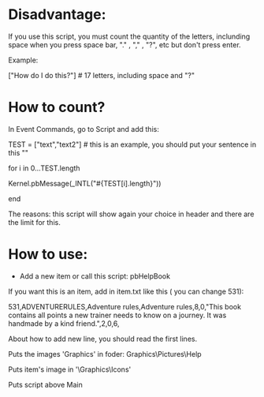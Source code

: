 # Disadvantage:

If you use this script, you must count the quantity of the letters, inclunding space when you press space bar, "." , "," , "?", etc but don't press enter.

Example:

["How do I do this?"] # 17 letters, including space and "?"



# How to count?

In Event Commands, go to Script and add this:

TEST = ["text","text2"] # this is an example, you should put your sentence in this ""

for i in 0...TEST.length

   Kernel.pbMessage(_INTL("#{TEST[i].length}"))

end

The reasons: this script will show again your choice in header and there are the limit for this.



# How to use:

- Add a new item or call this script: pbHelpBook

If you want this is an item, add in item.txt like this ( you can change 531):

531,ADVENTURERULES,Adventure rules,Adventure rules,8,0,"This book contains all points a new trainer needs to know on a journey. It was handmade by a kind friend.",2,0,6,

About how to add new line, you should read the first lines.



Puts the images 'Graphics' in foder: Graphics\Pictures\Help

Puts item's image in '\Graphics\Icons'

Puts script above Main